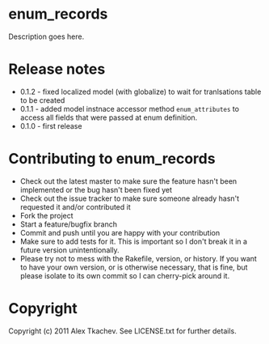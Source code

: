 # enum_records

Description goes here.

# Release notes

* 0.1.2 - fixed localized model (with globalize) to wait for tranlsations table to be created
* 0.1.1 - added model instnace accessor method `enum_attributes` to access all fields that were passed at enum definition.
* 0.1.0 - first release

# Contributing to enum_records
 
* Check out the latest master to make sure the feature hasn't been implemented or the bug hasn't been fixed yet
* Check out the issue tracker to make sure someone already hasn't requested it and/or contributed it
* Fork the project
* Start a feature/bugfix branch
* Commit and push until you are happy with your contribution
* Make sure to add tests for it. This is important so I don't break it in a future version unintentionally.
* Please try not to mess with the Rakefile, version, or history. If you want to have your own version, or is otherwise necessary, that is fine, but please isolate to its own commit so I can cherry-pick around it.

# Copyright

Copyright (c) 2011 Alex Tkachev. See LICENSE.txt for
further details.

